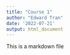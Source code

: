 ```yaml
---
title: "Course 1"
author: "Edward Tran"
date: '2022-07-21'
output: html_document
---
```


This is a markdown file